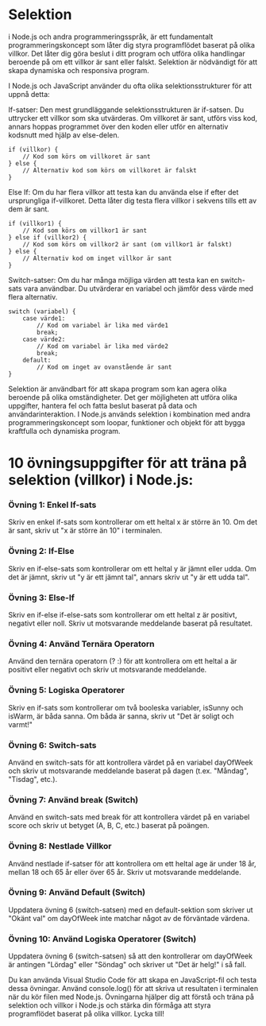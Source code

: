 # Selektion
i Node.js och andra programmeringsspråk, är ett fundamentalt programmeringskoncept som låter dig styra programflödet baserat på olika villkor. Det låter dig göra beslut i ditt program och utföra olika handlingar beroende på om ett villkor är sant eller falskt. Selektion är nödvändigt för att skapa dynamiska och responsiva program.

I Node.js och JavaScript använder du ofta olika selektionsstrukturer för att uppnå detta:

If-satser: Den mest grundläggande selektionsstrukturen är if-satsen. Du uttrycker ett villkor som ska utvärderas. Om villkoret är sant, utförs viss kod, annars hoppas programmet över den koden eller utför en alternativ kodsnutt med hjälp av else-delen.

   

    if (villkor) {
        // Kod som körs om villkoret är sant
    } else {
        // Alternativ kod som körs om villkoret är falskt
    }

Else If: Om du har flera villkor att testa kan du använda else if efter det ursprungliga if-villkoret. Detta låter dig testa flera villkor i sekvens tills ett av dem är sant.


    if (villkor1) {
        // Kod som körs om villkor1 är sant
    } else if (villkor2) {
        // Kod som körs om villkor2 är sant (om villkor1 är falskt)
    } else {
        // Alternativ kod om inget villkor är sant
    }

Switch-satser: Om du har många möjliga värden att testa kan en switch-sats vara användbar. Du utvärderar en variabel och jämför dess värde med flera alternativ.


    switch (variabel) {
        case värde1:
            // Kod om variabel är lika med värde1
            break;
        case värde2:
            // Kod om variabel är lika med värde2
            break;
        default:
            // Kod om inget av ovanstående är sant
    }

Selektion är användbart för att skapa program som kan agera olika beroende på olika omständigheter. Det ger möjligheten att utföra olika uppgifter, hantera fel och fatta beslut baserat på data och användarinteraktion. I Node.js används selektion i kombination med andra programmeringskoncept som loopar, funktioner och objekt för att bygga kraftfulla och dynamiska program.


# 10 övningsuppgifter för att träna på selektion (villkor) i Node.js:

### Övning 1: Enkel If-sats
Skriv en enkel if-sats som kontrollerar om ett heltal x är större än 10. Om det är sant, skriv ut "x är större än 10" i terminalen.

### Övning 2: If-Else
Skriv en if-else-sats som kontrollerar om ett heltal y är jämnt eller udda. Om det är jämnt, skriv ut "y är ett jämnt tal", annars skriv ut "y är ett udda tal".

### Övning 3: Else-If
Skriv en if-else if-else-sats som kontrollerar om ett heltal z är positivt, negativt eller noll. Skriv ut motsvarande meddelande baserat på resultatet.

### Övning 4: Använd Ternära Operatorn
Använd den ternära operatorn (? :) för att kontrollera om ett heltal a är positivt eller negativt och skriv ut motsvarande meddelande.

### Övning 5: Logiska Operatorer
Skriv en if-sats som kontrollerar om två booleska variabler, isSunny och isWarm, är båda sanna. Om båda är sanna, skriv ut "Det är soligt och varmt!"

### Övning 6: Switch-sats
Använd en switch-sats för att kontrollera värdet på en variabel dayOfWeek och skriv ut motsvarande meddelande baserat på dagen (t.ex. "Måndag", "Tisdag", etc.).

### Övning 7: Använd break (Switch)
Använd en switch-sats med break för att kontrollera värdet på en variabel score och skriv ut betyget (A, B, C, etc.) baserat på poängen.

### Övning 8: Nestlade Villkor
Använd nestlade if-satser för att kontrollera om ett heltal age är under 18 år, mellan 18 och 65 år eller över 65 år. Skriv ut motsvarande meddelande.

### Övning 9: Använd Default (Switch)
Uppdatera övning 6 (switch-satsen) med en default-sektion som skriver ut "Okänt val" om dayOfWeek inte matchar något av de förväntade värdena.

### Övning 10: Använd Logiska Operatorer (Switch)
Uppdatera övning 6 (switch-satsen) så att den kontrollerar om dayOfWeek är antingen "Lördag" eller "Söndag" och skriver ut "Det är helg!" i så fall.

Du kan använda Visual Studio Code för att skapa en JavaScript-fil och testa dessa övningar. Använd console.log() för att skriva ut resultaten i terminalen när du kör filen med Node.js. Övningarna hjälper dig att förstå och träna på selektion och villkor i Node.js och stärka din förmåga att styra programflödet baserat på olika villkor. Lycka till!
